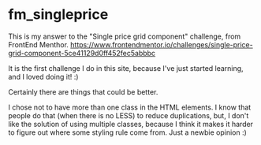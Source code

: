 # fm_singleprice

This is my answer to the "Single price grid component" challenge, from FrontEnd Menthor.
https://www.frontendmentor.io/challenges/single-price-grid-component-5ce41129d0ff452fec5abbbc

It is the first challenge I do in this site, because I've just started learning, and I loved doing it! :)

Certainly there are things that could be better.

I chose not to have more than one class in the HTML elements. I know that people do that (when there is no LESS) to reduce duplications, but, I don't like the solution of using multiple classes, because I think it makes it harder to figure out where some styling rule come from. Just a newbie opinion :)